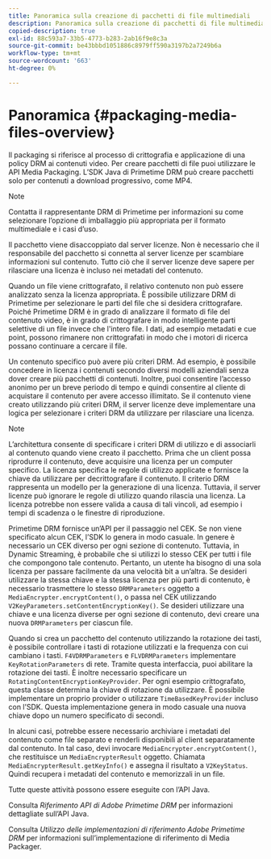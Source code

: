 ```yaml
---
title: Panoramica sulla creazione di pacchetti di file multimediali
description: Panoramica sulla creazione di pacchetti di file multimediali
copied-description: true
exl-id: 88c593a7-33b5-4773-b283-2ab16f9e8c3a
source-git-commit: be43bbbd1051886c8979ff590a3197b2a7249b6a
workflow-type: tm+mt
source-wordcount: '663'
ht-degree: 0%

---
```


# Panoramica {#packaging-media-files-overview}

Il packaging si riferisce al processo di crittografia e applicazione di una policy DRM ai contenuti video. Per creare pacchetti di file puoi utilizzare le API Media Packaging. L’SDK Java di Primetime DRM può creare pacchetti solo per contenuti a download progressivo, come MP4.

>[!NOTE]
>
>Contatta il rappresentante DRM di Primetime per informazioni su come selezionare l’opzione di imballaggio più appropriata per il formato multimediale e i casi d’uso.

Il pacchetto viene disaccoppiato dal server licenze. Non è necessario che il responsabile del pacchetto si connetta al server licenze per scambiare informazioni sul contenuto. Tutto ciò che il server licenze deve sapere per rilasciare una licenza è incluso nei metadati del contenuto.

Quando un file viene crittografato, il relativo contenuto non può essere analizzato senza la licenza appropriata. È possibile utilizzare DRM di Primetime per selezionare le parti del file che si desidera crittografare. Poiché Primetime DRM è in grado di analizzare il formato di file del contenuto video, è in grado di crittografare in modo intelligente parti selettive di un file invece che l&#39;intero file. I dati, ad esempio metadati e cue point, possono rimanere non crittografati in modo che i motori di ricerca possano continuare a cercare il file.

Un contenuto specifico può avere più criteri DRM. Ad esempio, è possibile concedere in licenza i contenuti secondo diversi modelli aziendali senza dover creare più pacchetti di contenuti. Inoltre, puoi consentire l’accesso anonimo per un breve periodo di tempo e quindi consentire al cliente di acquistare il contenuto per avere accesso illimitato. Se il contenuto viene creato utilizzando più criteri DRM, il server licenze deve implementare una logica per selezionare i criteri DRM da utilizzare per rilasciare una licenza.

>[!NOTE]
>
>L’architettura consente di specificare i criteri DRM di utilizzo e di associarli al contenuto quando viene creato il pacchetto. Prima che un client possa riprodurre il contenuto, deve acquisire una licenza per un computer specifico. La licenza specifica le regole di utilizzo applicate e fornisce la chiave da utilizzare per decrittografare il contenuto. Il criterio DRM rappresenta un modello per la generazione di una licenza. Tuttavia, il server licenze può ignorare le regole di utilizzo quando rilascia una licenza. La licenza potrebbe non essere valida a causa di tali vincoli, ad esempio i tempi di scadenza o le finestre di riproduzione.

Primetime DRM fornisce un’API per il passaggio nel CEK. Se non viene specificato alcun CEK, l’SDK lo genera in modo casuale. In genere è necessario un CEK diverso per ogni sezione di contenuto. Tuttavia, in Dynamic Streaming, è probabile che si utilizzi lo stesso CEK per tutti i file che compongono tale contenuto. Pertanto, un utente ha bisogno di una sola licenza per passare facilmente da una velocità bit a un’altra. Se desideri utilizzare la stessa chiave e la stessa licenza per più parti di contenuto, è necessario trasmettere lo stesso `DRMParameters` oggetto a `MediaEncrypter.encryptContent()`, o passa nel CEK utilizzando `V2KeyParameters.setContentEncryptionKey()`. Se desideri utilizzare una chiave e una licenza diverse per ogni sezione di contenuto, devi creare una nuova `DRMParameters` per ciascun file.

Quando si crea un pacchetto del contenuto utilizzando la rotazione dei tasti, è possibile controllare i tasti di rotazione utilizzati e la frequenza con cui cambiano i tasti. `F4VDRMParameters` e `FLVDRMParameters` implementare `KeyRotationParameters` di rete. Tramite questa interfaccia, puoi abilitare la rotazione dei tasti. È inoltre necessario specificare un `RotatingContentEncryptionKeyProvider`. Per ogni esempio crittografato, questa classe determina la chiave di rotazione da utilizzare. È possibile implementare un proprio provider o utilizzare `TimeBasedKeyProvider` incluso con l’SDK. Questa implementazione genera in modo casuale una nuova chiave dopo un numero specificato di secondi.

In alcuni casi, potrebbe essere necessario archiviare i metadati del contenuto come file separato e renderli disponibili al client separatamente dal contenuto. In tal caso, devi invocare `MediaEncrypter.encryptContent()`, che restituisce un `MediaEncrypterResult` oggetto. Chiamata `MediaEncrypterResult.getKeyInfo()` e assegna il risultato a `V2KeyStatus`. Quindi recupera i metadati del contenuto e memorizzali in un file.

Tutte queste attività possono essere eseguite con l’API Java.

Consulta *Riferimento API di Adobe Primetime DRM* per informazioni dettagliate sull’API Java.

Consulta *Utilizzo delle implementazioni di riferimento Adobe Primetime DRM* per informazioni sull’implementazione di riferimento di Media Packager.
